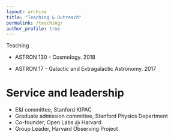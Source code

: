 ```yaml
---
layout: archive
title: "Teaching & Outreach"
permalink: /teaching/
author_profile: true
---
```


Teaching

* ASTRON 130 - Cosmology. 2018

* ASTRON 17 - Galactic and Extragalactic Astronomy. 2017
  
Service and leadership
======
* E&I committee, Stanford KIPAC
* Graduate admission committee, Stanford Physics Department
* Co-founder, Open Labs @ Harvard
* Group Leader, Harvard Observing Project
